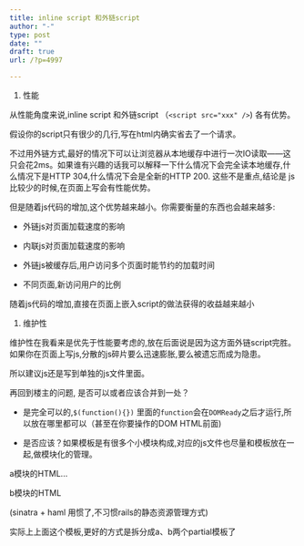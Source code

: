```yaml
---
title: inline script 和外链script
author: "-"
type: post
date: ""
draft: true
url: /?p=4997

---
```

  1. 性能

从性能角度来说,inline script 和外链script （`<script src="xxx" />`)  各有优势。
  
假设你的script只有很少的几行,写在html内确实省去了一个请求。
  
不过用外链方式,最好的情况下可以让浏览器从本地缓存中进行一次IO读取——这只会花2ms。如果谁有兴趣的话我可以解释一下什么情况下会完全读本地缓存,什么情况下是HTTP 304,什么情况下会是全新的HTTP 200. 这些不是重点,结论是 js比较少的时候,在页面上写会有性能优势。

但是随着js代码的增加,这个优势越来越小。你需要衡量的东西也会越来越多: 
  
* 外链js对页面加载速度的影响
  
* 内联js对页面加载速度的影响
  
* 外链js被缓存后,用户访问多个页面时能节约的加载时间
  
* 不同页面,新访问用户的比例
  
随着js代码的增加,直接在页面上嵌入script的做法获得的收益越来越小

  1. 维护性

维护性在我看来是优先于性能要考虑的,放在后面说是因为这方面外链script完胜。如果你在页面上写js,分散的js碎片要么迅速膨胀,要么被遗忘而成为隐患。

所以建议js还是写到单独的js文件里面。

再回到楼主的问题, 是否可以或者应该合并到一处？
  
* 是完全可以的,`$(function(){})` 里面的`function`会在`DOMReady`之后才运行,所以放在哪里都可以（甚至在你要操作的DOM HTML前面) 
  
* 是否应该？如果模板是有很多个小模块构成,对应的js文件也尽量和模板放在一起,做模块化的管理。

  <!-- module A -->
a模块的HTML...</div>
<script src="module-a.js"></script>

<!-- module B -->
b模块的HTML</div>
<script src="module-b.js"></script>

(sinatra + haml 用惯了,不习惯rails的静态资源管理方式)

实际上上面这个模板,更好的方式是拆分成a、b两个partial模板了